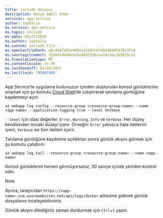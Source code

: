 ```yaml
---
title: include dosyası
description: dosya dahil etme
services: app-service
author: cephalin
ms.service: app-service
ms.topic: include
ms.date: 03/27/2019
ms.author: cephalin
ms.custom: include file
ms.openlocfilehash: e6c4b07d01a4992e22107cb7d524646f439c37c6
ms.sourcegitcommit: 32e0fedb80b5a5ed0d2336cea18c3ec3b5015ca1
ms.translationtype: MT
ms.contentlocale: tr-TR
ms.lasthandoff: 03/30/2021
ms.locfileid: "95997965"
---
```

App Service’te uygulama kodunuzun içinden oluşturulan konsol günlüklerine erişmek için şu komutu [Cloud Shell](https://shell.azure.com)’de çalıştırarak tanılama günlüğüne kaydetmeyi açın:

```azurecli-interactive
az webapp log config --resource-group <resource-group-name> --name <app-name> --application-logging true --level Verbose
```

`--level` için olası değerler: `Error`, `Warning`, `Info` ve `Verbose`. Her düzey kendisinden önceki düzeyi içerir. Örneğin: `Error` yalnızca hata iletilerini içerir, `Verbose` ise tüm iletileri içerir.

Tanılama günlüğüne kaydetme açıldıktan sonra günlük akışını görmek için şu komutu çalıştırın:

```azurecli-interactive
az webapp log tail --resource-group <resource-group-name> --name <app-name>
```

Konsol günlüklerini hemen görmüyorsanız, 30 saniye içinde yeniden kontrol edin.

> [!NOTE]
> Ayrıca, tarayıcıdan `https://<app-name>.scm.azurewebsites.net/api/logs/docker` adresine giderek günlük dosyalarını inceleyebilirsiniz.

Günlük akışını dilediğiniz zaman durdurmak için `Ctrl`+`C` yazın.
